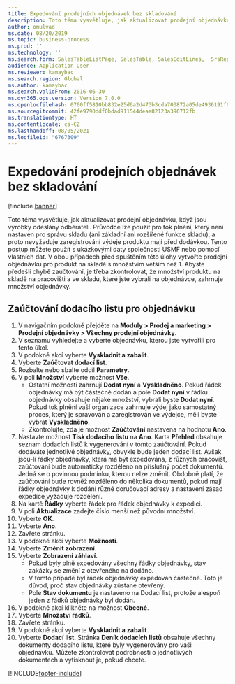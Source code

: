 ```yaml
---
title: Expedování prodejních objednávek bez skladování
description: Toto téma vysvětluje, jak aktualizovat prodejní objednávku, když jsou výrobky odeslány odběrateli.
author: omulvad
ms.date: 08/20/2019
ms.topic: business-process
ms.prod: ''
ms.technology: ''
ms.search.form: SalesTableListPage, SalesTable, SalesEditLines,  SrsReportViewerForm, SalesTableLineQuantity, CustPackingSlipJournal
audience: Application User
ms.reviewer: kamaybac
ms.search.region: Global
ms.author: kamaybac
ms.search.validFrom: 2016-06-30
ms.dyn365.ops.version: Version 7.0.0
ms.openlocfilehash: 0760ff5810bb832e25d6a2d473b3cda703872a05de4936191f91664406fe18c8
ms.sourcegitcommit: 42fe9790ddf0bdad911544deaa82123a396712fb
ms.translationtype: HT
ms.contentlocale: cs-CZ
ms.lasthandoff: 08/05/2021
ms.locfileid: "6767309"
---
```

# <a name="ship-sales-orders-without-warehousing"></a>Expedování prodejních objednávek bez skladování

[!include [banner](../../includes/banner.md)]

Toto téma vysvětluje, jak aktualizovat prodejní objednávku, když jsou výrobky odeslány odběrateli. Průvodce lze použít pro tok plnění, který není nastaven pro správu skladu (ani základní ani rozšířené funkce skladu), a proto nevyžaduje zaregistrování výdeje produktu mají před dodávkou. Tento postup můžete použít s ukázkovými daty společnosti USMF nebo pomocí vlastních dat. V obou případech před spuštěním této úlohy vytvořte prodejní objednávku pro produkt na skladě s množstvím větším než 1. Abyste předešli chybě zaúčtování, je třeba zkontrolovat, že množství produktu na skladě na pracovišti a ve skladu, které jste vybrali na objednávce, zahrnuje množství objednávky.

## <a name="post-packing-slip-for-an-order"></a>Zaúčtování dodacího listu pro objednávku
1. V navigačním podokně přejděte na **Moduly > Prodej a marketing > Prodejní objednávky > Všechny prodejní objednávky**.
2. V seznamu vyhledejte a vyberte objednávku, kterou jste vytvořili pro tento úkol.
3. V podokně akcí vyberte **Vyskladnit a zabalit**.
4. Vyberte **Zaúčtovat dodací list**.
5. Rozbalte nebo sbalte oddíl **Parametry**.
6. V poli **Množství** vyberte možnost **Vše**.
    - Ostatní možnosti zahrnují **Dodat nyní** a **Vyskladněno**. Pokud řádek objednávky má být částečně dodán a pole **Dodat nyní** v řádku objednávky obsahuje nějaké množství, vybrali byste **Dodat nyní**. Pokud tok plnění vaší organizace zahrnuje výdej jako samostatný proces, který je spravován a zaregistrován ve výdejce, měli byste vybrat **Vyskladněno**.  
    - Zkontrolujte, zda je možnost **Zaúčtování** nastavena na hodnotu **Ano**.  
7. Nastavte možnost **Tisk dodacího listu** na **Ano**. Karta **Přehled** obsahuje seznam dodacích listů k vygenerování v tomto zaúčtování. Pokud dodáváte jednotlivé objednávky, obvykle bude jeden dodací list. Avšak jsou-li řádky objednávky, která má být expedována, z různých pracovišť, zaúčtování bude automaticky rozděleno na příslušný počet dokumentů. Jedná se o povinnou podmínku, kterou nelze změnit. Obdobně platí, že zaúčtování bude rovněž rozděleno do několika dokumentů, pokud mají řádky objednávky k dodání různé doručovací adresy a nastavení zásad expedice vyžaduje rozdělení.  
8. Na kartě **Řádky** vyberte řádek pro řádek objednávky k expedici.
9. V poli **Aktualizace** zadejte číslo menší než původní množství.
10. Vyberte **OK**.
11. Vyberte **Ano**.
12. Zavřete stránku.
13. V podokně akcí vyberte **Možnosti**.
14. Vyberte **Změnit zobrazení**.
15. Vyberte **Zobrazení záhlaví**.
    - Pokud byly plně expedovány všechny řádky objednávky, stav zakázky se změní z otevřeného na dodáno.  
    - V tomto případě byl řádek objednávky expedován částečně. Toto je důvod, proč stav objednávky zůstane otevřený.     
    - Pole **Stav dokumentu** je nastaveno na Dodací list, protože alespoň jeden z řádků objednávky byl dodán.  
16. V podokně akcí klikněte na možnost **Obecné**.
17. Vyberte **Množství řádků**.
18. Zavřete stránku.
19. V podokně akcí vyberte **Vyskladnit a zabalit**.
20. Vyberte **Dodací list**. Stránka **Deník dodacích listů** obsahuje všechny dokumenty dodacího listu, které byly vygenerovány pro vaši objednávku. Můžete zkontrolovat podrobnosti o jednotlivých dokumentech a vytisknout je, pokud chcete.  



[!INCLUDE[footer-include](../../../includes/footer-banner.md)]